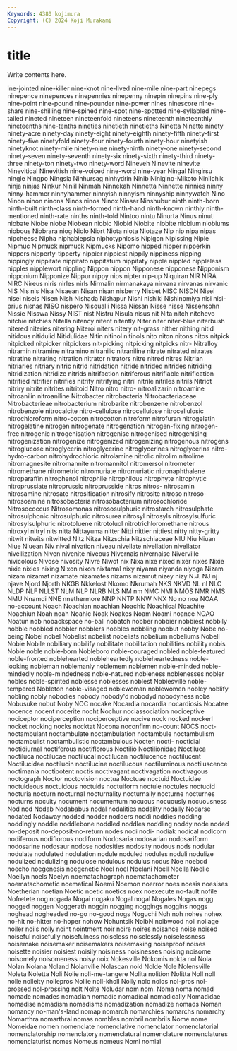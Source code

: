 ```yaml
---
Keywords: 4380 kojimura
Copyright: (C) 2024 Koji Murakami
---
```


# title

Write contents here.



ine-jointed nine-killer nine-knot nine-lived nine-mile nine-part ninepegs ninepence
ninepences ninepennies ninepenny ninepin ninepins nine-ply nine-point nine-pound nine-pounder nine-power
nines ninescore nine-share nine-shilling nine-spined nine-spot nine-spotted nine-syllabled nine-tailed nineted
nineteen nineteenfold nineteens nineteenth nineteenthly nineteenths nine-tenths nineties ninetieth ninetieths
Ninetta Ninette ninety ninety-acre ninety-day ninety-eight ninety-eighth ninety-fifth ninety-first ninety-five
ninetyfold ninety-four ninety-fourth ninety-hour ninetyish ninetyknot ninety-mile ninety-nine ninety-ninth ninety-one
ninety-second ninety-seven ninety-seventh ninety-six ninety-sixth ninety-third ninety-three ninety-ton ninety-two ninety-word
Nineveh Ninevite ninevite Ninevitical Ninevitish nine-voiced nine-word nine-year Ningal Ningirsu
ningle Ningpo Ningsia Ninhursag ninhydrin Ninib Ninigino-Mikoto Ninilchik ninja ninjas
Ninkur Ninlil Ninmah Ninnekah Ninnetta Ninnette ninnies ninny ninny-hammer ninnyhammer
ninnyish ninnyism ninnyship ninnywatch Nino Ninon ninon ninons Ninos ninos
Ninox Ninsar Ninshubur ninth ninth-born ninth-built ninth-class ninth-formed ninth-hand ninth-known
ninthly ninth-mentioned ninth-rate ninths ninth-told Nintoo nintu Ninurta Ninus ninut
niobate Niobe niobe Niobean niobic Niobid Niobite niobite niobium niobiums
niobous Niobrara niog Niolo Niort Niota niota Niotaze Nip nip
nipa nipas nipcheese Nipha niphablepsia niphotyphlosis Nipigon Nipissing Niple Nipmuc
Nipmuck nipmuck Nipmucks Nipomo nipped nipper nipperkin nippers nipperty-tipperty nippier
nippiest nippily nippiness nipping nippingly nippitate nippitato nippitatum nippitaty nipple
nippled nippleless nipples nipplewort nippling Nippon nippon Nipponese nipponese Nipponism
nipponium Nipponize Nippur nippy nips nipter nip-up Niquiran NIR NIRA
NIRC Nireus niris nirles nirls Nirmalin nirmanakaya nirvana nirvanas nirvanic
NIS Nis nis Nisa Nisaean Nisan nisan nisberry Nisbet NISC
NISDN Nisei nisei niseis Nisen Nish Nishada Nishapur Nishi nishiki
Nishinomiya nisi nisi-prius nisnas NISO nispero Nisqualli Nissa Nissan Nisse
nisse Nissensohn Nissie Nisswa Nissy NIST nist Nistru Nisula nisus
nit Nita nitch nitchevo nitchie nitchies Nitella nitency nitent nitently
Niter niter niter-blue niterbush nitered niteries nitering Niteroi niters nitery
nit-grass nither nithing nitid nitidous nitidulid Nitidulidae Nitin nitinol nitinols
nito niton nitons nitos nitpick nitpicked nitpicker nitpickers nit-picking nitpicking
nitpicks nitr- Nitralloy nitramin nitramine nitramino nitranilic nitraniline nitrate nitrated
nitrates nitratine nitrating nitration nitrator nitrators nitre nitred nitres Nitrian
nitriaries nitriary nitric nitrid nitridation nitride nitrided nitrides nitriding nitridization
nitridize nitrids nitrifaction nitriferous nitrifiable nitrification nitrified nitrifier nitrifies nitrify
nitrifying nitril nitrile nitriles nitrils Nitriot nitriry nitrite nitrites nitritoid
Nitro nitro nitro- nitroalizarin nitroamine nitroanilin nitroaniline Nitrobacter nitrobacteria Nitrobacteriaceae
Nitrobacterieae nitrobacterium nitrobarite nitrobenzene nitrobenzol nitrobenzole nitrocalcite nitro-cellulose nitrocellulose nitrocellulosic
nitrochloroform nitro-cotton nitrocotton nitroform nitrofuran nitrogelatin nitrogelatine nitrogen nitrogenate nitrogenation
nitrogen-fixing nitrogen-free nitrogenic nitrogenisation nitrogenise nitrogenised nitrogenising nitrogenization nitrogenize nitrogenized
nitrogenizing nitrogenous nitrogens nitroglucose nitroglycerin nitroglycerine nitroglycerines nitroglycerins nitro-hydro-carbon nitrohydrochloric
nitrolamine nitrolic nitrolim nitrolime nitromagnesite nitromannite nitromannitol nitromersol nitrometer nitromethane
nitrometric nitromuriate nitromuriatic nitronaphthalene nitroparaffin nitrophenol nitrophile nitrophilous nitrophyte nitrophytic
nitroprussiate nitroprussic nitroprusside nitros nitros- nitrosamin nitrosamine nitrosate nitrosification nitrosify
nitrosite nitroso nitroso- nitrosoamine nitrosobacteria nitrosobacterium nitrosochloride Nitrosococcus Nitrosomonas nitrososulphuric
nitrostarch nitrosulphate nitrosulphonic nitrosulphuric nitrosurea nitrosyl nitrosyls nitrosylsulfuric nitrosylsulphuric nitrotoluene
nitrotoluol nitrotrichloromethane nitrous nitroxyl nitryl nits nitta Nittayuma nitter Nitti
nittier nittiest nitty nitty-gritty nitwit nitwits nitwitted Nitz Nitza Nitzschia
Nitzschiaceae NIU Niu Niuan Niue Niuean Niv nival nivation niveau
nivellate nivellation nivellator nivellization Niven nivenite niveous Nivernais nivernaise Niverville
nivicolous Nivose nivosity Nivre Niwot nix Nixa nixe nixed nixer
nixes Nixie nixie nixies nixing Nixon nixon nixtamal nixy niyama
niyanda niyoga Nizam nizam nizamat nizamate nizamates nizams nizamut nizey
nizy N.J. NJ nj njave Njord Njorth NKGB Nkkelost Nkomo
Nkrumah NKS NKVD NL nl NLC NLDP NLF NLLST NLM
NLP NLRB NLS NM nm NMC NMI NMOS NMR NMS
NMU Nnamdi NNE nnethermore NNP NNTP NNW NNX No no
noa NOAA no-account Noach Noachian noachian Noachic Noachical Noachite Noachiun
Noah noah Noahic Noak Noakes Noam Noami noance NOAO Noatun
nob nobackspace no-ball nobatch nobber nobbier nobbiest nobbily nobble nobbled
nobbler nobblers nobbles nobbling nobbut nobby Nobe no-being Nobel nobel
Nobelist nobelist nobelists nobelium nobeliums Nobell Nobie Nobile nobiliary nobilify
nobilitate nobilitation nobilities nobility nobis Noble noble noble-born Nobleboro noble-couraged
nobled noble-featured noble-fronted noblehearted nobleheartedly nobleheartedness noble-looking nobleman noblemanly noblemem
noblemen noble-minded noble-mindedly noble-mindedness noble-natured nobleness noblenesses nobler nobles noble-spirited
noblesse noblesses noblest Noblesville noble-tempered Nobleton noble-visaged noblewoman noblewomen nobley
noblify nobling nobly nobodies nobody nobody'd nobodyd nobodyness nobs Nobusuke
nobut Noby NOC nocake Nocardia nocardia nocardiosis Nocatee nocence nocent
nocerite nocht Nochur nociassociation nociceptive nociceptor nociperception nociperceptive nocive nock
nocked nockerl nocket nocking nocks nocktat Nocona noconfirm no-count NOCS
noct- noctambulant noctambulate noctambulation noctambule noctambulism noctambulist noctambulistic noctambulous Nocten
nocti- noctidial noctidiurnal noctiferous noctiflorous Noctilio Noctilionidae Noctiluca noctiluca noctilucae
noctilucal noctilucan noctilucence noctilucent Noctilucidae noctilucin noctilucine noctilucous noctiluminous noctiluscence
noctimania noctipotent noctis noctivagant noctivagation noctivagous noctograph Noctor noctovision noctua
Noctuae noctuid Noctuidae noctuideous noctuidous noctuids noctuiform noctule noctules noctuoid
nocturia nocturn nocturnal nocturnality nocturnally nocturne nocturnes nocturns nocuity nocument
nocumentum nocuous nocuously nocuousness Nod nod Nodab Nodababus nodal nodalities
nodality nodally Nodarse nodated Nodaway nodded nodder nodders noddi noddies
nodding noddingly noddle noddlebone noddled noddles noddling noddy node noded
no-deposit no-deposit-no-return nodes nodi nodi- nodiak nodical nodicorn nodiferous nodiflorous
nodiform Nodosaria nodosarian nodosariform nodosarine nodosaur nodose nodosities nodosity nodous
nods nodular nodulate nodulated nodulation nodule noduled nodules noduli nodulize
nodulized nodulizing nodulose nodulous nodulus nodus Noe noebcd noecho noegenesis
noegenetic Noel noel Noelani Noell Noella Noelle Noellyn noels Noelyn
noematachograph noematachometer noematachometic noematical Noemi Noemon noerror noes noesis noesises
Noetherian noetian Noetic noetic noetics noex noexecute no-fault nofile Nofretete
nog nogada Nogai nogaku Nogal nogal Nogales Nogas nogg nogged
noggen Noggerath noggin nogging noggings noggins noggs noghead nogheaded no-go
no-good nogs Noguchi Noh noh nohes nohex no-hit no-hitter no-hoper
nohow Nohuntsik NoibN noibwood noil noilage noiler noils noily noint
nointment noir noire noires noisance noise noised noiseful noisefully noisefulness
noiseless noiselessly noiselessness noisemake noisemaker noisemakers noisemaking noiseproof noises noisette
noisier noisiest noisily noisiness noisinesses noising noisome noisomely noisomeness noisy
noix Nokesville Nokomis nokta nol Nola Nolan Nolana Noland Nolanville
Nolascan nold Nolde Nole Nolensville Noleta Noletta Noli Nolie noli-me-tangere
Nolita nolition Nolitta Noll noll nolle nolleity nollepros Nollie noll-kholl
Nolly nolo nolos nol-pros nol-prossed nol-prossing nolt Nolte Noludar nom
nom. Noma noma nomad nomade nomades nomadian nomadic nomadical nomadically
Nomadidae nomadise nomadism nomadisms nomadization nomadize nomads Noman nomancy no-man's-land
nomap nomarch nomarchies nomarchs nomarchy Nomarthra nomarthral nomas nombles nombril
nombrils Nome nome Nomeidae nomen nomenclate nomenclative nomenclator nomenclatorial nomenclatorship
nomenclatory nomenclatural nomenclature nomenclatures nomenclaturist nomes Nomeus nomeus Nomi nomial
